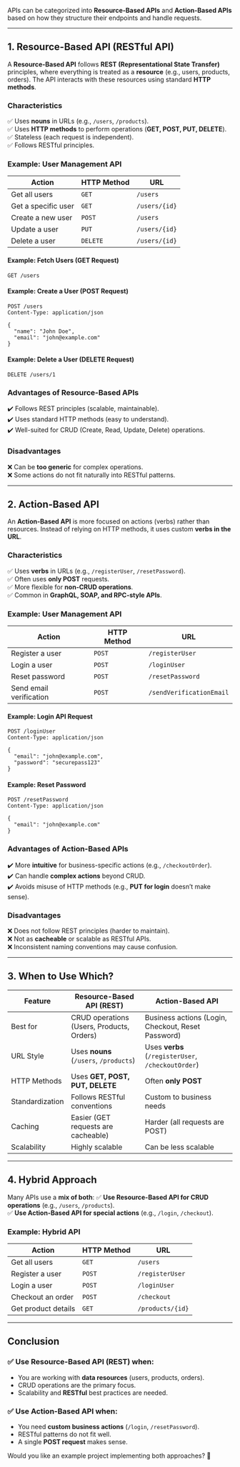 
APIs can be categorized into **Resource-Based APIs** and **Action-Based APIs** based on how they structure their endpoints and handle requests.

---

## **1. Resource-Based API (RESTful API)**

A **Resource-Based API** follows **REST (Representational State Transfer)** principles, where everything is treated as a **resource** (e.g., users, products, orders). The API interacts with these resources using standard **HTTP methods**.

### **Characteristics**

✅ Uses **nouns** in URLs (e.g., `/users`, `/products`).  
✅ Uses **HTTP methods** to perform operations (**GET, POST, PUT, DELETE**).  
✅ Stateless (each request is independent).  
✅ Follows RESTful principles.

### **Example: User Management API**

|Action|HTTP Method|URL|
|---|---|---|
|Get all users|`GET`|`/users`|
|Get a specific user|`GET`|`/users/{id}`|
|Create a new user|`POST`|`/users`|
|Update a user|`PUT`|`/users/{id}`|
|Delete a user|`DELETE`|`/users/{id}`|

#### **Example: Fetch Users (GET Request)**

```http
GET /users
```

#### **Example: Create a User (POST Request)**

```http
POST /users
Content-Type: application/json

{
  "name": "John Doe",
  "email": "john@example.com"
}
```

#### **Example: Delete a User (DELETE Request)**

```http
DELETE /users/1
```

### **Advantages of Resource-Based APIs**

✔️ Follows REST principles (scalable, maintainable).  
✔️ Uses standard HTTP methods (easy to understand).  
✔️ Well-suited for CRUD (Create, Read, Update, Delete) operations.

### **Disadvantages**

❌ Can be **too generic** for complex operations.  
❌ Some actions do not fit naturally into RESTful patterns.

---

## **2. Action-Based API**

An **Action-Based API** is more focused on actions (verbs) rather than resources. Instead of relying on HTTP methods, it uses custom **verbs in the URL**.

### **Characteristics**

✅ Uses **verbs** in URLs (e.g., `/registerUser`, `/resetPassword`).  
✅ Often uses **only POST** requests.  
✅ More flexible for **non-CRUD operations**.  
✅ Common in **GraphQL, SOAP, and RPC-style APIs**.

### **Example: User Management API**

|Action|HTTP Method|URL|
|---|---|---|
|Register a user|`POST`|`/registerUser`|
|Login a user|`POST`|`/loginUser`|
|Reset password|`POST`|`/resetPassword`|
|Send email verification|`POST`|`/sendVerificationEmail`|

#### **Example: Login API Request**

```http
POST /loginUser
Content-Type: application/json

{
  "email": "john@example.com",
  "password": "securepass123"
}
```

#### **Example: Reset Password**

```http
POST /resetPassword
Content-Type: application/json

{
  "email": "john@example.com"
}
```

### **Advantages of Action-Based APIs**

✔️ More **intuitive** for business-specific actions (e.g., `/checkoutOrder`).  
✔️ Can handle **complex actions** beyond CRUD.  
✔️ Avoids misuse of HTTP methods (e.g., **PUT for login** doesn’t make sense).

### **Disadvantages**

❌ Does not follow REST principles (harder to maintain).  
❌ Not as **cacheable** or scalable as RESTful APIs.  
❌ Inconsistent naming conventions may cause confusion.

---

## **3. When to Use Which?**

|Feature|Resource-Based API (REST)|Action-Based API|
|---|---|---|
|Best for|CRUD operations (Users, Products, Orders)|Business actions (Login, Checkout, Reset Password)|
|URL Style|Uses **nouns** (`/users`, `/products`)|Uses **verbs** (`/registerUser`, `/checkoutOrder`)|
|HTTP Methods|Uses **GET, POST, PUT, DELETE**|Often **only POST**|
|Standardization|Follows RESTful conventions|Custom to business needs|
|Caching|Easier (GET requests are cacheable)|Harder (all requests are POST)|
|Scalability|Highly scalable|Can be less scalable|

---

## **4. Hybrid Approach**

Many APIs use a **mix of both**: ✅ **Use Resource-Based API for CRUD operations** (e.g., `/users`, `/products`).  
✅ **Use Action-Based API for special actions** (e.g., `/login`, `/checkout`).

### **Example: Hybrid API**

|Action|HTTP Method|URL|
|---|---|---|
|Get all users|`GET`|`/users`|
|Register a user|`POST`|`/registerUser`|
|Login a user|`POST`|`/loginUser`|
|Checkout an order|`POST`|`/checkout`|
|Get product details|`GET`|`/products/{id}`|

---

## **Conclusion**

### ✅ **Use Resource-Based API (REST) when:**

- You are working with **data resources** (users, products, orders).
- CRUD operations are the primary focus.
- Scalability and **RESTful** best practices are needed.

### ✅ **Use Action-Based API when:**

- You need **custom business actions** (`/login`, `/resetPassword`).
- RESTful patterns do not fit well.
- A single **POST request** makes sense.

Would you like an example project implementing both approaches? 🚀